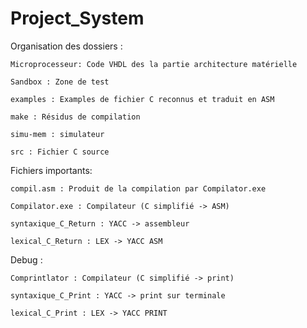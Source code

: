 # Project_System
Organisation des dossiers : 

	Microprocesseur: Code VHDL des la partie architecture matérielle
	
	Sandbox : Zone de test
	
	examples : Examples de fichier C reconnus et traduit en ASM
	
	make : Résidus de compilation
	
	simu-mem : simulateur
	
	src : Fichier C source



Fichiers importants:
		
	compil.asm : Produit de la compilation par Compilator.exe
	
	Compilator.exe : Compilateur (C simplifié -> ASM)
	
	syntaxique_C_Return : YACC -> assembleur
	
	lexical_C_Return : LEX -> YACC ASM
	
	
	
	
Debug : 

	Comprintlator : Compilateur (C simplifié -> print)
	
	syntaxique_C_Print : YACC -> print sur terminale 

	lexical_C_Print : LEX -> YACC PRINT

